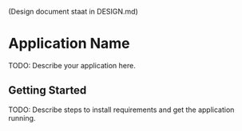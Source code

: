 (Design document staat in DESIGN.md)

# Application Name

TODO: Describe your application here.


## Getting Started

TODO: Describe steps to install requirements and get the application running.
